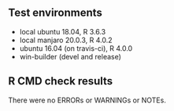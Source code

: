 ## Test environments
* local ubuntu 18.04, R 3.6.3
* local manjaro 20.0.3, R 4.0.2
* ubuntu 16.04 (on travis-ci), R 4.0.0
* win-builder (devel and release)

## R CMD check results
There were no ERRORs or WARNINGs or NOTEs. 
